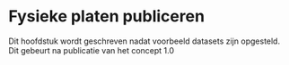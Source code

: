 # Fysieke platen publiceren

Dit hoofdstuk wordt geschreven nadat voorbeeld datasets zijn opgesteld. Dit gebeurt na publicatie van het concept 1.0